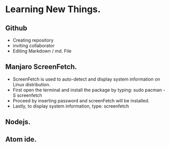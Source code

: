 # Learning New Things.
## Github
- Creating repository
- inviting collaborator
- Editing Markdown / md. File
##
## Manjaro ScreenFetch.
- ScreenFetch is used to auto-detect and display system information on Linux distribution. 
- First open the terminal and install the package by typing: sudo pacman -S screenfetch
- Proceed by inserting password and screenFetch will be installed. 
- Lastly, to display system information, type: screenfetch
##
## Nodejs.
##
## Atom ide.


